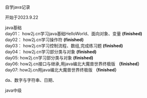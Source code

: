 自学java记录<br>

开始于2023.9.22 <br>

java基础<br>
day01： how2j.cn学习java基础HelloWorld、面向对象、变量 **(finished)** <br>
day02： how2j.cn学习操作符 **(finished)** <br>
day03： how2j.cn学习控制流程、数组,完成练习题 **(finished)**  <br>
day04： how2j.cn学习部分类与对象 **(finished)**  <br>
day05:  how2j.cn学习部分类与对象 **(finished)**  <br>
day06:  how2j.cn接口与继承,用java编北大魔兽世界终极版  **（finished）**  <br>
day07:  how2j.cn用java编北大魔兽世界终极版  **（finished）**  <br>

da、数字与字符串、日期、

java中级<br>